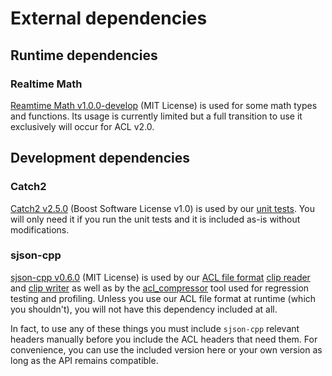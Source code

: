 # External dependencies

## Runtime dependencies

### Realtime Math

[Reamtime Math v1.0.0-develop](https://github.com/nfrechette/rtm/releases/tag/v1.0.0) (MIT License) is used for some math types and functions. Its usage is currently limited but a full transition to use it exclusively will occur for ACL v2.0.

## Development dependencies

### Catch2

[Catch2 v2.5.0](https://github.com/catchorg/Catch2/releases/tag/v2.5.0) (Boost Software License v1.0) is used by our [unit tests](../tests). You will only need it if you run the unit tests and it is included as-is without modifications.

### sjson-cpp

[sjson-cpp v0.6.0](https://github.com/nfrechette/sjson-cpp/releases/tag/v0.6.0) (MIT License) is used by our [ACL file format](../docs/the_acl_file_format.md) [clip reader](../includes/acl/io/clip_reader.h) and [clip writer](../includes/acl/io/clip_writer.h) as well as by the [acl_compressor](../tools/acl_compressor) tool used for regression testing and profiling. Unless you use our ACL file format at runtime (which you shouldn't), you will not have this dependency included at all.

In fact, to use any of these things you must include `sjson-cpp` relevant headers manually before you include the ACL headers that need them. For convenience, you can use the included version here or your own version as long as the API remains compatible.
